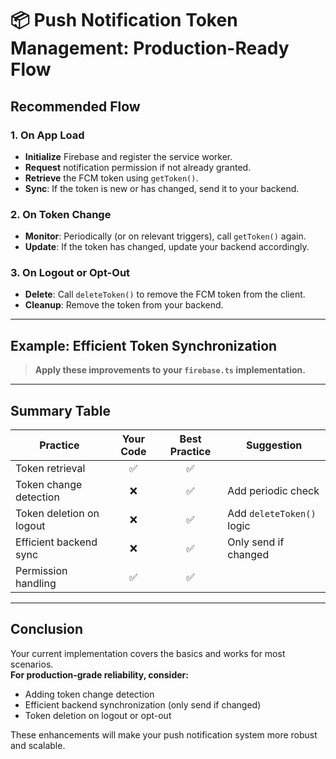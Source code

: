 # 📦 Push Notification Token Management: Production-Ready Flow

## Recommended Flow

### 1. On App Load
- **Initialize** Firebase and register the service worker.
- **Request** notification permission if not already granted.
- **Retrieve** the FCM token using `getToken()`.
- **Sync**: If the token is new or has changed, send it to your backend.

### 2. On Token Change
- **Monitor**: Periodically (or on relevant triggers), call `getToken()` again.
- **Update**: If the token has changed, update your backend accordingly.

### 3. On Logout or Opt-Out
- **Delete**: Call `deleteToken()` to remove the FCM token from the client.
- **Cleanup**: Remove the token from your backend.

---

## Example: Efficient Token Synchronization

> **Apply these improvements to your `firebase.ts` implementation.**

---

## Summary Table

| Practice                    | Your Code | Best Practice | Suggestion                  |
|-----------------------------|:---------:|:-------------:|-----------------------------|
| Token retrieval             | ✅        | ✅            |                             |
| Token change detection      | ❌        | ✅            | Add periodic check          |
| Token deletion on logout    | ❌        | ✅            | Add `deleteToken()` logic   |
| Efficient backend sync      | ❌        | ✅            | Only send if changed        |
| Permission handling         | ✅        | ✅            |                             |

---

## Conclusion

Your current implementation covers the basics and works for most scenarios.  
**For production-grade reliability, consider:**
- Adding token change detection
- Efficient backend synchronization (only send if changed)
- Token deletion on logout or opt-out

These enhancements will make your push notification system more robust and scalable.
